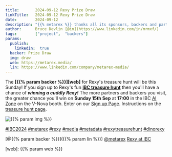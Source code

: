 ```yaml
---
title:       2024-09-12 Rexy Prize Draw
linkTitle:   2024-09-12 Rexy Prize Draw
date:        2024-09-12
description: "{{% metarex %}} thanks all its sponsors, backers and partners"
author:      Bruce Devlin [@in](https://www.linkedin.com/in/mrmxf/)
tags:        ["project",  "backers"]
params:
  publish:
    linkedin:  true
  backer: Prize Draw
  img: draw
  web: https://metarex.media/
  lin: https://www.linkedin.com/company/metarex-media/
---
```


The **[{{% param backer %}}][web]** for Rexy's treasure hunt will be this
Sunday! If you sign up to Rexy's fun **[IBC treasure hunt][ths]** then you'll
have a chance of ***winning a cuddly Rexy!*** The more partners and backers you
visit, the greater chance you'll win on **Sunday 15th Sep** at **17:00** in the
IBC [AI Zone][rxydraw] on the V-Nova booth. Enter on our [Sign up Page][ths].
Instructions on the [treasure hunt page][thp].

<img  class="ui centered large bordered rounded image" src="featured-{{% param img
%}}.jpg" alt="{{% param img %}}">

[#IBC2024](https://www.linkedin.com/search/results/all/?keywords=%23IBC2024)
[#metarex](https://www.linkedin.com/search/results/all/?keywords=%23metarex)
[#rexy](https://www.linkedin.com/search/results/all/?keywords=%23rexy)
[#media](https://www.linkedin.com/search/results/all/?keywords=%23media)
[#metadata](https://www.linkedin.com/search/results/all/?keywords=%23metadata)
[#rexytreasurehunt](https://www.linkedin.com/search/results/all/?keywords=%23rexytreasurehunt)
[#dinorexy](https://www.linkedin.com/search/results/all/?keywords=%23dinorexy)

<i class="linkedin icon"></i>[@{{% param backer %}}]({{% param lin %}})
<i class="linkedin icon"></i>[@metarex][limrx]
<i class="linkedin icon"></i>[Rexy at IBC][lirxy]

[web]:    {{% param web %}}

[limrx]:   https://uk.linkedin.com/company/metarex-media
[lirxy]:   https://www.linkedin.com/search/results/all/?keywords=%23ibc2024%20%23metarex%20%23rexy
[rxydraw]: https://ibc2024.mapyourshow.com/8_0/floorplan/?st=keyword&hallID=J&sv=V-NOVA&selectedBooth=14.AI03
[ths]:     https://auth.metarex.media/ui/registration
[thp]:     /project/treasure-hunt/
